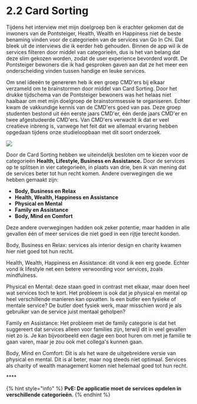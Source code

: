 # 2.2 Card Sorting

Tijdens het interview met mijn doelgroep ben ik erachter gekomen dat de inwoners van de Pontsteiger, Health, Wealth en Happiness niet de beste benaming vinden voor de categorieën van de services van Go In Chi. Dat bleek uit de interviews die ik eerder heb gehouden. Binnen de app wil ik de services filteren door middel van categorieën, dus is het van belang dat deze slim gekozen worden, zodat de user experience bevorderd wordt. De Pontsteiger bewoners die ik had gesproken gaven aan dat ze het meer een onderscheiding vinden tussen handige en leuke services.  


Om snel ideeën te genereren heb ik een groep CMD'ers bij elkaar verzameld om te brainstormen door middel van Card Sorting. Door het drukke tijdschema van de Pontsteiger bewoners was het helaas niet haalbaar om met mijn doelgroep de brainstormsessie te organiseren. Echter kwam de vakkundige kennis van de CMD'ers goed van pas. Deze groep studenten bestond uit één eerste jaars CMD'er, één derde jaars CMD'er en twee afgestudeerde CMD'ers. Van CMD'ers verwacht ik dat er veel creatieve inbreng is, vanwege het feit dat we allemaal ervaring hebben opgedaan tijdens onze studieloopbaan met dit soort onderzoek.  


![](../.gitbook/assets/img_20190728_140817__01.jpg)

Door de Card Sorting hebben we uiteindelijk besloten om te kiezen voor de categorieën **Health, Lifestyle, Business en Assistance.** Door de services op te splitsen in vier categorieën, in plaats van drie, ben ik van mening dat de services beter tot hun recht komen. Andere overwegingen die we hebben gemaakt zijn:

* **Body, Business en Relax**
* **Health, Wealth, Happiness en Assistance**
* **Physical en Mental**
* **Family en Assistance**
* **Body, Mind en Comfort**

Deze andere overwegingen hadden ook zeker potentie, maar hadden in alle gevallen één of meer services die niet goed in een rijtje terecht konden.

Body, Business en Relax: services als interior design en charity kwamen hier niet goed tot hun recht.

Health, Wealth, Happiness en Assistance: dit vond ik een erg goede. Echter vond ik lifestyle net een betere verwoording voor services, zoals mindfulness.

Physical en Mental: deze staan goed in contrast met elkaar, maar doen heel wat services toch te kort. Het probleem is ook dat je physical en mental op heel verschillende manieren kan opvatten. Is een butler een fysieke of mentale service? De butler doet fysiek werk, maar misschien word je als gebruiker van de service juist mentaal geholpen?

Family en Assistance: Het probleem met de family categorie is dat het suggereert dat services alleen voor families zijn, terwijl dit in veel gevallen niet zo is. Je kan bijvoorbeeld een dagje een boot huren om met je familie te gaan varen, maar je zou ook met collega's kunnen gaan.

Body, Mind en Comfort: Dit is als het ware de uitgebreidere versie van physical en mental. Dit is al beter, maar nog steeds niet optimaal. Services als charity of wealth management komen niet helemaal goed tot hun recht.

\*\*\*\*

{% hint style="info" %}
**PvE: De applicatie moet de services opdelen in verschillende categorieën.**
{% endhint %}

